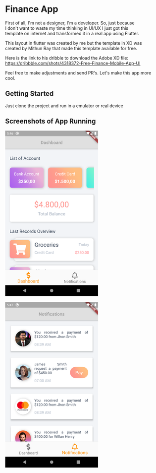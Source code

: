# Finance App
First of all, I'm not a designer, I'm a developer. So, just because  
I don't want to waste my time thinking in UI/UX I just got this  
template on internet and transformed it in a real app using Flutter.

This layout in flutter was created by me but the template in XD was  
created by Mithun Ray that made this template available for free.

Here is the link to his dribble to download the Adobe XD file:
https://dribbble.com/shots/4318372-Free-Finance-Mobile-App-UI

Feel free to make adjustments and send PR's. Let's make this
app more cool.

## Getting Started

Just clone the project and run in a emulator or real device

## Screenshots of App Running

<img src="https://raw.githubusercontent.com/jfrsbg/flutter_finance_app/master/assets/screenshots/st1.png" width="300">
<br>
<br>
<img src="https://raw.githubusercontent.com/jfrsbg/flutter_finance_app/master/assets/screenshots/st2.png" width="300">
